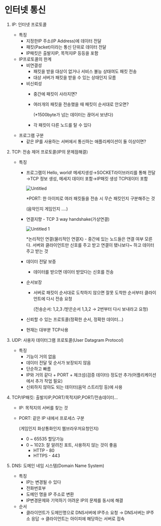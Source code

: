 # 인터넷 통신

1. IP: 인터넷 프로토콜
    - 특징
        - 지정한IP 주소(IP Address)에 데이터 전달
        - 패킷(Packet)이라는 통신 단위로 데이터 전달
        - IP패킷은 출발지IP, 목적지IP 등등을 포함
    - IP프로토콜의 한계
        - 비연결성
            - 패킷을 받을 대상이 없거나 서비스 불능 상태여도 패킷 전송
            - 대상 서버가 패킷을 받을 수 있는 상태인지 모름
        - 비신뢰성
            - 중간에 패킷이 사라지면?
            - 여러개의 패킷을 전송했을 때 패킷이 순서대로 안오면?
                
                (*1500byte가 넘는 데이터는 끊어서 보낸다)
                
            - 각 패킷이 다른 노드를 탈 수 있다
    - 프로그램 구분
        - 같은 IP를 사용하는 서버에서 통신하는 애플리케이션이 둘 이상이면?
        
2. TCP: 전송 제어 프로토콜(IP의 문제점해결)
    - 특징
        - 프로그램이 Hello, world! 메세지생성→SOCKET라이브러리를 통해 전달→TCP 정보 생성, 메세지 데이터 포함→IP패킷 생성 TCP데이터 포함
            
            ![Untitled](https://github.com/sunhee00/TIL/assets/104435431/5c26b13e-9b0d-4255-9085-8589b6a5ebc6)

            
            *PORT: 한 아이피로 여러 패킷들을 전송 시 무슨 패킷인지 구분해주는 것
            
            (음악인지 게임인지 ….)
            
        - 연결지향 - TCP 3 way handshake(가상연결)
            
            ![Untitled 1](https://github.com/sunhee00/TIL/assets/104435431/5fd1d41d-d608-4cfe-b627-59f0f9185cdd)

            
            *논리적인 연결(물리적인 연결X) - 중간에 있는 노드들은 연결 여부 모른다. 서버와 클라이언트만 신호를 주고 받고 연결이 됐나보다~ 하고 데이터 주고 받는 것
            
        - 데이터 전달 보증
            - 데이터를 받으면 데이터 받았다는 신호를 전송
        - 순서보장
            - 서버로 패킷이 순서대로 도착하지 않으면 잘못 도착한 순서부터 클라이언트에 다시 전송 요청
                
                (전송순서: 1,2,3 /받은순서 1,3,2 → 2번부터 다시 보내라고 요청)
                
        - 신뢰할 수 있는 프로토콜(정확한 순서, 정확한 데이터…)
        - 현재는 대부분 TCP사용
3. UDP: 사용자 데이터그램 프로토콜(User Datagram Protocol)
    - 특징
        - 기능이 거의 없음
        - 데이터 전달 및 순서가 보장되지 않음
        - 단순하고 빠름
        - IP와 거의 같다 + PORT + 체크섬(검증 데이터) 정도만 추가(어플리케이션에서 추가 작업 필요)
        - 신뢰하지 않아도 되는 데이터(음악 스트리밍 등)에 사용
4. TCP/IP패킷: 출발지IP,PORT/목적지IP,PORT/전송데이터…
    - IP: 목적지의 서버를 찾는 것
    - PORT: 같은 IP 내에서 프로세스 구분
        
        (게임인지 화상통화인지 웹브라우저요청인지)
        
        - 0 ~ 65535 할당가능
        - 0 ~ 1023: 잘 알려진 포트, 사용하지 않는 것이 좋음
            - HTTP - 80
            - HTTPS - 443
5. DNS: 도메인 네임 시스템(Domain Name System)
    - 특징
        - IP는 변경될 수 있다
        - 전화번호부
        - 도메인 명을 IP 주소로 변환
        - IP변경문제와 기억하기 어려운 IP의 문제를 동시에 해결
    - 순서
        - 클라이언트가 도메인명으로 DNS서버에 IP주소 요청 → DNS서버는 IP주소 응답 → 클라이언트는 아이피에 해당하는 서버로 접속
